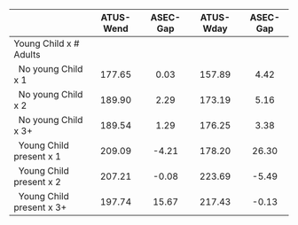 
|                      |    ATUS-Wend |     ASEC-Gap |    ATUS-Wday |     ASEC-Gap |
| -------------------- | :----------: | :----------: | :----------: | :----------: |
| Young Child x # Adults |              |              |              |              |
| &nbsp;&nbsp;No young Child x 1 |       177.65 |         0.03 |       157.89 |         4.42 |
| &nbsp;&nbsp;No young Child x 2 |       189.90 |         2.29 |       173.19 |         5.16 |
| &nbsp;&nbsp;No young Child x 3+ |       189.54 |         1.29 |       176.25 |         3.38 |
| &nbsp;&nbsp;Young Child present x 1 |       209.09 |        -4.21 |       178.20 |        26.30 |
| &nbsp;&nbsp;Young Child present x 2 |       207.21 |        -0.08 |       223.69 |        -5.49 |
| &nbsp;&nbsp;Young Child present x 3+ |       197.74 |        15.67 |       217.43 |        -0.13 |

